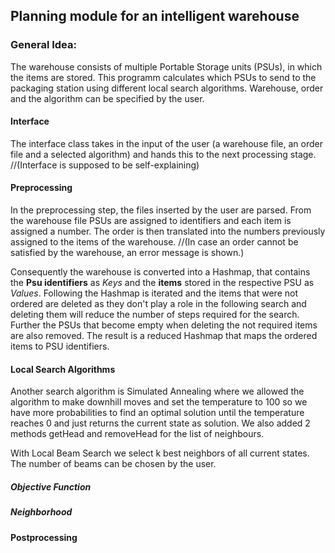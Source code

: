## Planning module for an intelligent warehouse

### General Idea:
The warehouse consists of multiple Portable Storage units (PSUs), in which the items are stored.
This programm calculates which PSUs to send to the packaging station using different local search algorithms.
Warehouse, order and the algorithm can be specified by the user. 

#### Interface
The interface class takes in the input of the user (a warehouse file, an order file and a selected algorithm) and hands this to the next processing stage.
//(Interface is supposed to be self-explaining)

#### Preprocessing
In the preprocessing step, the files inserted by the user are parsed. 
From the warehouse file PSUs are assigned to identifiers and each item is assigned a number. 
The order is then translated into the numbers previously assigned to the items of the warehouse. //(In case an order cannot be satisfied by the warehouse, an error message is shown.)

Consequently the warehouse is converted into a Hashmap, that contains the **Psu identifiers** as *Keys* and the **items** stored in the respective PSU as *Values*.
Following the Hashmap is iterated and the items that were not ordered are deleted as they don't play a role in the following search and deleting them will reduce the number of steps required for the search.
Further the PSUs that become empty when deleting the not required items are also removed.
The result is a reduced Hashmap that maps the ordered items to PSU identifiers.

#### Local Search Algorithms

Another search algorithm is Simulated Annealing where we allowed the algorithm to make downhill moves and set the temperature to 100 so we have more probabilities to find an optimal solution until the temperature reaches 0 and just returns the current state as solution. We also added 2 methods getHead and removeHead for the list of neighbours.

With Local Beam Search we select k best neighbors of all current states. The number of beams can be chosen by the user. 

##### Objective Function
##### Neighborhood

#### Postprocessing
